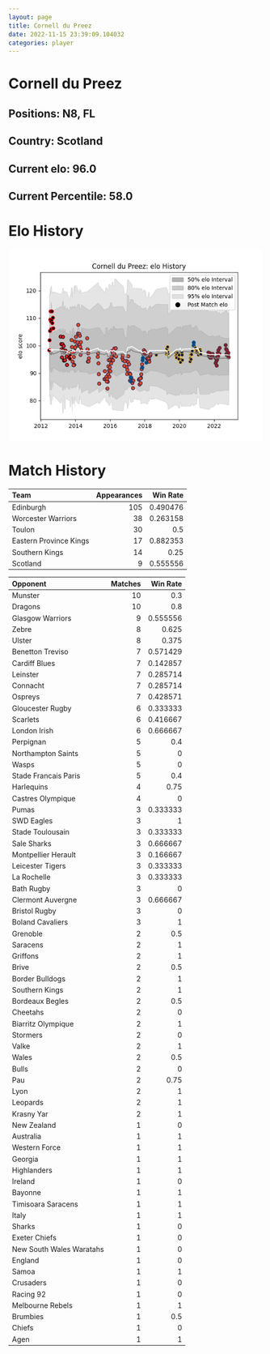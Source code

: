 ```yaml
---  
layout: page  
title: Cornell du Preez  
date: 2022-11-15 23:39:09.104032  
categories: player  
---
```

# Cornell du Preez

## Positions: N8, FL

## Country: Scotland

## Current elo: 96.0

## Current Percentile: 58.0

# Elo History


![elo history](history_CornellduPreez.png)
# Match History


| Team                   |   Appearances |   Win Rate |
|:-----------------------|--------------:|-----------:|
| Edinburgh              |           105 |   0.490476 |
| Worcester Warriors     |            38 |   0.263158 |
| Toulon                 |            30 |   0.5      |
| Eastern Province Kings |            17 |   0.882353 |
| Southern Kings         |            14 |   0.25     |
| Scotland               |             9 |   0.555556 |

| Opponent                 |   Matches |   Win Rate |
|:-------------------------|----------:|-----------:|
| Munster                  |        10 |   0.3      |
| Dragons                  |        10 |   0.8      |
| Glasgow Warriors         |         9 |   0.555556 |
| Zebre                    |         8 |   0.625    |
| Ulster                   |         8 |   0.375    |
| Benetton Treviso         |         7 |   0.571429 |
| Cardiff Blues            |         7 |   0.142857 |
| Leinster                 |         7 |   0.285714 |
| Connacht                 |         7 |   0.285714 |
| Ospreys                  |         7 |   0.428571 |
| Gloucester Rugby         |         6 |   0.333333 |
| Scarlets                 |         6 |   0.416667 |
| London Irish             |         6 |   0.666667 |
| Perpignan                |         5 |   0.4      |
| Northampton Saints       |         5 |   0        |
| Wasps                    |         5 |   0        |
| Stade Francais Paris     |         5 |   0.4      |
| Harlequins               |         4 |   0.75     |
| Castres Olympique        |         4 |   0        |
| Pumas                    |         3 |   0.333333 |
| SWD Eagles               |         3 |   1        |
| Stade Toulousain         |         3 |   0.333333 |
| Sale Sharks              |         3 |   0.666667 |
| Montpellier Herault      |         3 |   0.166667 |
| Leicester Tigers         |         3 |   0.333333 |
| La Rochelle              |         3 |   0.333333 |
| Bath Rugby               |         3 |   0        |
| Clermont Auvergne        |         3 |   0.666667 |
| Bristol Rugby            |         3 |   0        |
| Boland Cavaliers         |         3 |   1        |
| Grenoble                 |         2 |   0.5      |
| Saracens                 |         2 |   1        |
| Griffons                 |         2 |   1        |
| Brive                    |         2 |   0.5      |
| Border Bulldogs          |         2 |   1        |
| Southern Kings           |         2 |   1        |
| Bordeaux Begles          |         2 |   0.5      |
| Cheetahs                 |         2 |   0        |
| Biarritz Olympique       |         2 |   1        |
| Stormers                 |         2 |   0        |
| Valke                    |         2 |   1        |
| Wales                    |         2 |   0.5      |
| Bulls                    |         2 |   0        |
| Pau                      |         2 |   0.75     |
| Lyon                     |         2 |   1        |
| Leopards                 |         2 |   1        |
| Krasny Yar               |         2 |   1        |
| New Zealand              |         1 |   0        |
| Australia                |         1 |   1        |
| Western Force            |         1 |   1        |
| Georgia                  |         1 |   1        |
| Highlanders              |         1 |   1        |
| Ireland                  |         1 |   0        |
| Bayonne                  |         1 |   1        |
| Timisoara Saracens       |         1 |   1        |
| Italy                    |         1 |   1        |
| Sharks                   |         1 |   0        |
| Exeter Chiefs            |         1 |   0        |
| New South Wales Waratahs |         1 |   0        |
| England                  |         1 |   0        |
| Samoa                    |         1 |   1        |
| Crusaders                |         1 |   0        |
| Racing 92                |         1 |   0        |
| Melbourne Rebels         |         1 |   1        |
| Brumbies                 |         1 |   0.5      |
| Chiefs                   |         1 |   0        |
| Agen                     |         1 |   1        |